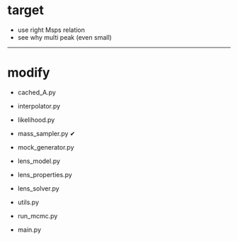 # target

- use right Msps relation
- see why multi peak (even small)

---------------
# modify

- cached_A.py 
- interpolator.py

- likelihood.py

- mass_sampler.py      &#x2714;
- mock_generator.py

- lens_model.py
- lens_properties.py
- lens_solver.py

- utils.py
- run_mcmc.py
- main.py
